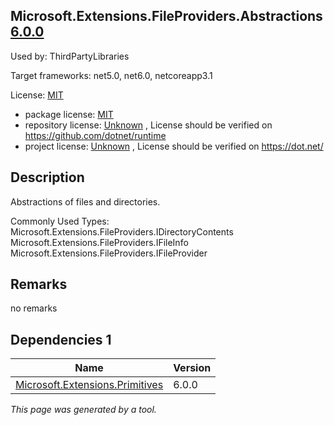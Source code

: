 Microsoft.Extensions.FileProviders.Abstractions [6.0.0](https://www.nuget.org/packages/Microsoft.Extensions.FileProviders.Abstractions/6.0.0)
--------------------

Used by: ThirdPartyLibraries

Target frameworks: net5.0, net6.0, netcoreapp3.1

License: [MIT](../../../../licenses/mit) 

- package license: [MIT](https://licenses.nuget.org/MIT) 
- repository license: [Unknown](https://github.com/dotnet/runtime) , License should be verified on https://github.com/dotnet/runtime
- project license: [Unknown](https://dot.net/) , License should be verified on https://dot.net/

Description
-----------
Abstractions of files and directories.

Commonly Used Types:
Microsoft.Extensions.FileProviders.IDirectoryContents
Microsoft.Extensions.FileProviders.IFileInfo
Microsoft.Extensions.FileProviders.IFileProvider

Remarks
-----------
no remarks


Dependencies 1
-----------

|Name|Version|
|----------|:----|
|[Microsoft.Extensions.Primitives](../../../../packages/nuget.org/microsoft.extensions.primitives/6.0.0)|6.0.0|

*This page was generated by a tool.*